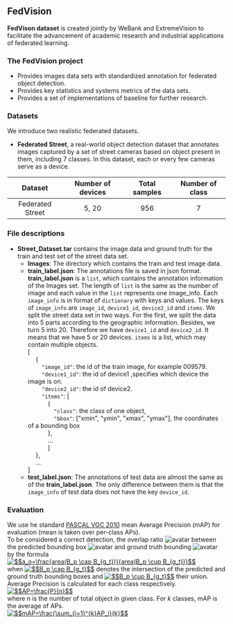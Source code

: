 ## FedVision
**FedVison dataset** is created jointly by WeBank and ExtremeVision to facilitate the advancement of academic research 
and industrial applications of federated learning.

### The FedVision project

* Provides images data sets with standardized annotation for federated object detection.
* Provides key statistics  and systems metrics of the data sets.
* Provides a set of implementations of baseline for further research.

### Datasets
We introduce two realistic federated datasets.
 
* **Federated Street**, a real-world object detection dataset that annotates images captured by a set of street cameras 
based on object present in them, including 7 classes. In this dataset, each or every few cameras serve as a device.

 | Dataset | Number of devices | Total samples | Number of class| 
 |:---:|:---:|:---:|:---:|
 | Federated Street | 5, 20 | 956 | 7 |
 
### File descriptions

* **Street_Dataset.tar** contains the image data and ground truth for the train and test set of the street data set.
    * **Images**: The directory which contains the train and test image data.
    * **train_label.json**: The annotations file is saved in json format. **train_label.json** is a `list`, which 
    contains the annotation information of the Images set. The length of `list` is the same as the number of image and each value
    in the `list` represents one image_info. Each `image_info` is in format of `dictionary` with keys and values. The keys 
    of `image_info` are `image_id`, `device1_id`, `device2_id` and `items`. We split the street data set in two ways. For the first, we
    split the data into 5 parts according to the geographic information. Besides, we turn 5 into 20. Therefore we have `device1_id` and
     `device2_id`. It means that we have 5 or 20 devices. `items` is a list, which may contain multiple objects.  
    [  
     &emsp;    {  
     &emsp;&emsp;    `"image_id"`: the id of the train image, for example 009579.  
     &emsp;&emsp;    `"device1_id"`: the id of device1 ,specifies which device the image is on.   
     &emsp;&emsp;    `"device2_id"`: the id of device2.    
     &emsp;&emsp;    `"items"`: [  
     &emsp;&emsp;&emsp;       {  
     &emsp;&emsp;&emsp;&emsp;          `"class"`: the class of one object,  
     &emsp;&emsp;&emsp;&emsp;          `"bbox"`: ["xmin", "ymin", "xmax", "ymax"], the coordinates of a bounding box  
     &emsp;&emsp;&emsp;       },  
     &emsp;&emsp;&emsp;       ...  
     &emsp;&emsp;&emsp;       ]  
     &emsp;     },  
     &emsp;     ...  
    ]
    * **test_label.json**: The annotations of test data are almost the same as of the **train_label.json**. The only difference between them is that 
    the `image_info` of test data does not have the key `device_id`.  
   
### Evaluation
We use he standard [PASCAL VOC 2010](http://host.robots.ox.ac.uk/pascal/VOC/voc2010/devkit_doc_08-May-2010.pdf) mean Average Precision (mAP) for evaluation (mean is taken over per-class APs).  
To be considered a correct detection, the overlap ratio ![avatar](http://fedcs.fedai.org.cn/1.png) between the predicted bounding box ![avatar](http://fedcs.fedai.org.cn/2.png) and ground truth bounding ![avatar](http://fedcs.fedai.org.cn/3.png) by the formula  
<a href="https://www.codecogs.com/eqnedit.php?latex=$$a_o=\frac{area(B_p&space;\cap&space;B_{g_t})}{area(B_p&space;\cup&space;B_{g_t})}$$" target="_blank"><img src="https://latex.codecogs.com/png.latex?$$a_o=\frac{area(B_p&space;\cap&space;B_{g_t})}{area(B_p&space;\cup&space;B_{g_t})}$$" title="$$a_o=\frac{area(B_p \cap B_{g_t})}{area(B_p \cup B_{g_t})}$$" /></a>  
when <a href="https://www.codecogs.com/eqnedit.php?latex=\dpi{100}&space;$$B_p&space;\cap&space;B_{g_t}$$" target="_blank"><img src="https://latex.codecogs.com/png.latex?\dpi{100}&space;$$B_p&space;\cap&space;B_{g_t}$$" title="$$B_p \cap B_{g_t}$$" /></a> denotes the intersection of the predicted and ground truth bounding boxes and <a href="https://www.codecogs.com/eqnedit.php?latex=\dpi{100}&space;$$B_p&space;\cup&space;B_{g_t}$$" target="_blank"><img src="https://latex.codecogs.com/png.latex?\dpi{100}&space;$$B_p&space;\cup&space;B_{g_t}$$" title="$$B_p \cup B_{g_t}$$" /></a> their union.
Average Precision is calculated for each class respectively.  
<a href="https://www.codecogs.com/eqnedit.php?latex=$$AP=\frac{P}{n}$$" target="_blank"><img src="https://latex.codecogs.com/png.latex?$$AP=\frac{P}{n}$$" title="$$AP=\frac{P}{n}$$" /></a>  
where n is the number of total object in given class.
For $k$ classes, mAP is the average of APs.    
<a href="https://www.codecogs.com/eqnedit.php?latex=$$mAP=\frac{\sum_{i=1}^{k}AP_i}{k}$$" target="_blank"><img src="https://latex.codecogs.com/png.latex?$$mAP=\frac{\sum_{i=1}^{k}AP_i}{k}$$" title="$$mAP=\frac{\sum_{i=1}^{k}AP_i}{k}$$" /></a>
